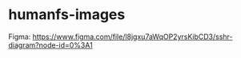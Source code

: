 # humanfs-images

Figma: https://www.figma.com/file/l8jgxu7aWqOP2yrsKibCD3/sshr-diagram?node-id=0%3A1
